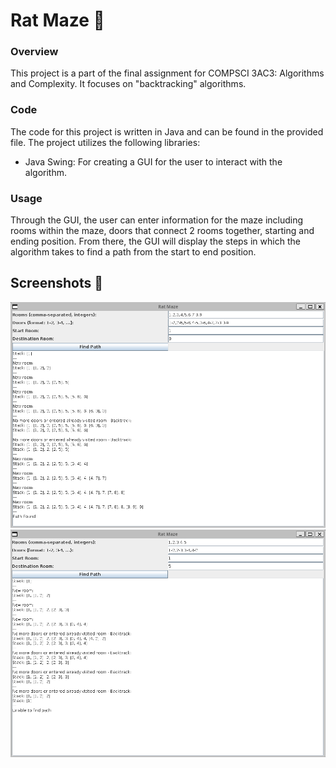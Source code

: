 # Rat Maze 🐁

### Overview

This project is a part of the final assignment for COMPSCI 3AC3: Algorithms and Complexity. It focuses on "backtracking" algorithms.

### Code

The code for this project is written in Java and can be found in the provided file. The project utilizes the following libraries:

- Java Swing: For creating a GUI for the user to interact with the algorithm.

### Usage

Through the GUI, the user can enter information for the maze including rooms within the maze, doors that connect 2 rooms together, starting and ending position. From there, the GUI will display the steps in which the algorithm takes to find a path from the start to end position.

## Screenshots 📸

![App Screenshot 1](./README_images/ratmaze.png)
![App Screenshot 2](./README_images/ratmaze2.png)
